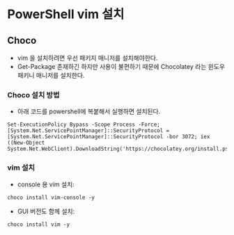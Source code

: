 # PowerShell vim 설치

## Choco
  - vim 을 설치하려면 우선 패키지 매니저를 설치해야한다.
  - Get-Package 존재하긴 하지만 사용이 불편하기 때문에 Chocolatey 라는 윈도우 패키니 매니저를 설치한다.
  
### Choco 설치 방법
  - 아래 코드를 powershell에 복붙해서 실행하면 설치된다.
  ```
  Set-ExecutionPolicy Bypass -Scope Process -Force; [System.Net.ServicePointManager]::SecurityProtocol = [System.Net.ServicePointManager]::SecurityProtocol -bor 3072; iex ((New-Object System.Net.WebClient).DownloadString('https://chocolatey.org/install.ps1'))
  ```

### vim 설치
  - console 용 vim 설치:
  ```
  choco install vim-console -y
  ```
  - GUI 버전도 함께 설치:
  ```
  choco install vim -y
  ```

